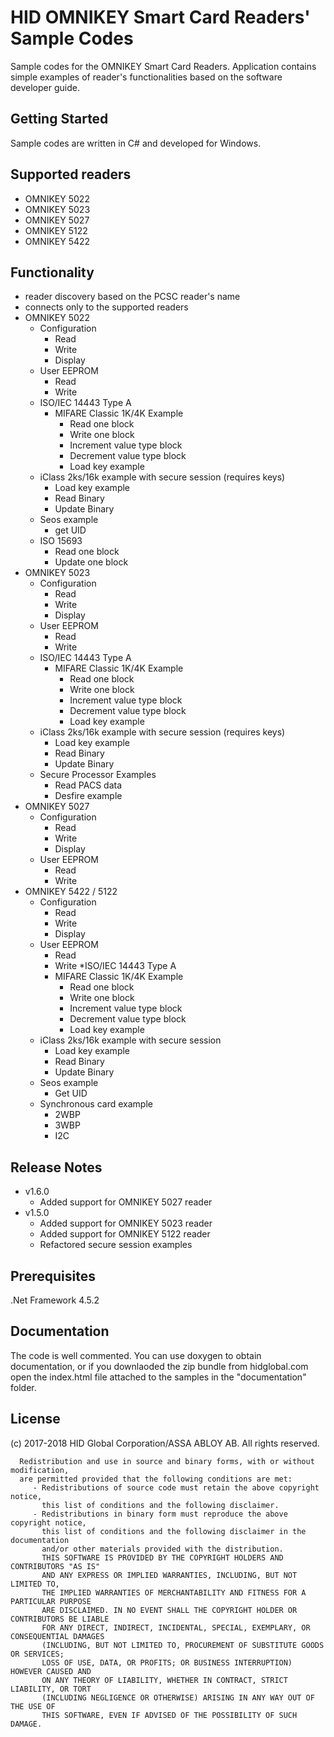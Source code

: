 ﻿# HID OMNIKEY Smart Card Readers' Sample Codes

Sample codes for the OMNIKEY Smart Card Readers. Application contains simple examples of reader's functionalities based on the software developer guide.

## Getting Started

Sample codes are written in C# and developed for Windows. 

## Supported readers

* OMNIKEY 5022
* OMNIKEY 5023
* OMNIKEY 5027
* OMNIKEY 5122
* OMNIKEY 5422

## Functionality

* reader discovery based on the PCSC reader's name
* connects only to the supported readers
* OMNIKEY 5022
    * Configuration
       * Read
       * Write
       * Display
    * User EEPROM
       * Read
       * Write
    * ISO/IEC 14443 Type A
       * MIFARE Classic 1K/4K Example
           * Read one block
           * Write one block
           * Increment value type block
           * Decrement value type block
           * Load key example
    * iClass 2ks/16k example with secure session (requires keys)
       * Load key example
       * Read Binary
       * Update Binary
    * Seos example
       * get UID
    * ISO 15693
       * Read one block
       * Update one block
* OMNIKEY 5023
    * Configuration
       * Read
       * Write
       * Display
    * User EEPROM
       * Read
       * Write
    * ISO/IEC 14443 Type A
       * MIFARE Classic 1K/4K Example
           * Read one block
           * Write one block
           * Increment value type block
           * Decrement value type block
           * Load key example
    * iClass 2ks/16k example with secure session (requires keys)
       * Load key example
       * Read Binary
       * Update Binary
    * Secure Processor Examples
	   * Read PACS data
	   * Desfire example 
* OMNIKEY 5027
    * Configuration
       * Read
       * Write
       * Display
    * User EEPROM
       * Read
       * Write
* OMNIKEY 5422 / 5122
    * Configuration
        * Read
        * Write
        * Display
    * User EEPROM
        * Read
        * Write
    *ISO/IEC 14443 Type A
        * MIFARE Classic 1K/4K Example
            * Read one block
            * Write one block
            * Increment value type block
            * Decrement value type block
            * Load key example
    * iClass 2ks/16k example with secure session
        * Load key example
        * Read Binary
        * Update Binary
    * Seos example
        * Get UID
    * Synchronous card example
        * 2WBP
        * 3WBP
        * I2C

## Release Notes
* v1.6.0
	* Added support for OMNIKEY 5027 reader
* v1.5.0
	* Added support for OMNIKEY 5023 reader
	* Added support for OMNIKEY 5122 reader
	* Refactored secure session examples

## Prerequisites

.Net Framework 4.5.2

## Documentation

The code is well commented.
You can use doxygen to obtain documentation, or if you downlaoded the zip bundle from hidglobal.com open the index.html 
file attached to the samples in the "documentation" folder.

## License

(c) 2017-2018 HID Global Corporation/ASSA ABLOY AB.  All rights reserved.

      Redistribution and use in source and binary forms, with or without modification,
      are permitted provided that the following conditions are met:
         - Redistributions of source code must retain the above copyright notice,
           this list of conditions and the following disclaimer.
         - Redistributions in binary form must reproduce the above copyright notice,
           this list of conditions and the following disclaimer in the documentation
           and/or other materials provided with the distribution.
           THIS SOFTWARE IS PROVIDED BY THE COPYRIGHT HOLDERS AND CONTRIBUTORS "AS IS"
           AND ANY EXPRESS OR IMPLIED WARRANTIES, INCLUDING, BUT NOT LIMITED TO,
           THE IMPLIED WARRANTIES OF MERCHANTABILITY AND FITNESS FOR A PARTICULAR PURPOSE
           ARE DISCLAIMED. IN NO EVENT SHALL THE COPYRIGHT HOLDER OR CONTRIBUTORS BE LIABLE
           FOR ANY DIRECT, INDIRECT, INCIDENTAL, SPECIAL, EXEMPLARY, OR CONSEQUENTIAL DAMAGES
           (INCLUDING, BUT NOT LIMITED TO, PROCUREMENT OF SUBSTITUTE GOODS OR SERVICES;
           LOSS OF USE, DATA, OR PROFITS; OR BUSINESS INTERRUPTION) HOWEVER CAUSED AND
           ON ANY THEORY OF LIABILITY, WHETHER IN CONTRACT, STRICT LIABILITY, OR TORT
           (INCLUDING NEGLIGENCE OR OTHERWISE) ARISING IN ANY WAY OUT OF THE USE OF
           THIS SOFTWARE, EVEN IF ADVISED OF THE POSSIBILITY OF SUCH DAMAGE.
